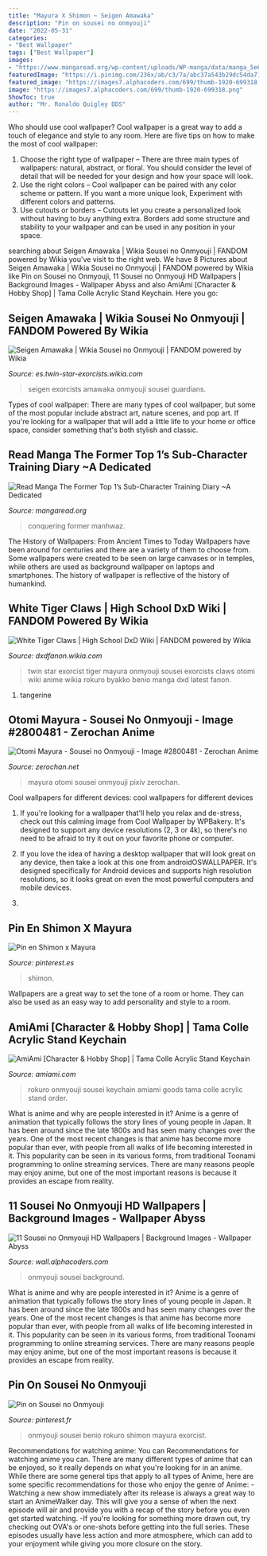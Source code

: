 ```yaml
---
title: "Mayura X Shimon ~ Seigen Amawaka"
description: "Pin on sousei no onmyouji"
date: "2022-05-31"
categories:
- "Best Wallpaper"
tags: ["Best Wallpaper"]
images:
- "https://www.mangaread.org/wp-content/uploads/WP-manga/data/manga_5e60997faeb0c/51ce058516b9ecff1729ed0d61994bb9/7.jpg"
featuredImage: "https://i.pinimg.com/236x/ab/c3/7a/abc37a543b29dc54da71ee3882152f2a.jpg?nii=t"
featured_image: "https://images7.alphacoders.com/699/thumb-1920-699318.png"
image: "https://images7.alphacoders.com/699/thumb-1920-699318.png"
ShowToc: true
author: "Mr. Ronaldo Quigley DDS"
---
```



Who should use cool wallpaper?
Cool wallpaper is a great way to add a touch of elegance and style to any room. Here are five tips on how to make the most of cool wallpaper: 
1) Choose the right type of wallpaper – There are three main types of wallpapers: natural, abstract, or floral. You should consider the level of detail that will be needed for your design and how your space will look. 
2) Use the right colors – Cool wallpaper can be paired with any color scheme or pattern. If you want a more unique look, Experiment with different colors and patterns. 
3) Use cutouts or borders – Cutouts let you create a personalized look without having to buy anything extra. Borders add some structure and stability to your wallpaper and can be used in any position in your space.

	

		
searching about Seigen Amawaka | Wikia Sousei no Onmyouji | FANDOM powered by Wikia you've visit to the right web. We have 8 Pictures about Seigen Amawaka | Wikia Sousei no Onmyouji | FANDOM powered by Wikia like Pin on Sousei no Onmyouji, 11 Sousei no Onmyouji HD Wallpapers | Background Images - Wallpaper Abyss and also AmiAmi [Character &amp; Hobby Shop] | Tama Colle Acrylic Stand Keychain. Here you go:
		
    
## Seigen Amawaka | Wikia Sousei No Onmyouji | FANDOM Powered By Wikia

<img loading=lazy src="http://vignette3.wikia.nocookie.net/twin-star-exorcists/images/c/c5/Seigen_Amawaka.png/revision/latest?cb=20160725153509&amp;path-prefix=es" onerror="this.onerror=null;this.src='https://tse3.mm.bing.net/th?id=OIP.1xy7efR1GOQmpBqoye7IoAHaMV&amp;pid=15.1';" alt="Seigen Amawaka | Wikia Sousei no Onmyouji | FANDOM powered by Wikia">

_Source: es.twin-star-exorcists.wikia.com_

>seigen exorcists amawaka onmyouji sousei guardians. 

	

Types of cool wallpaper:
There are many types of cool wallpaper, but some of the most popular include abstract art, nature scenes, and pop art. If you're looking for a wallpaper that will add a little life to your home or office space, consider something that's both stylish and classic.

    
## Read Manga The Former Top 1’s Sub-Character Training Diary ~A Dedicated

<img loading=lazy src="https://www.mangaread.org/wp-content/uploads/WP-manga/data/manga_5e60997faeb0c/51ce058516b9ecff1729ed0d61994bb9/7.jpg" onerror="this.onerror=null;this.src='https://tse4.mm.bing.net/th?id=OIP.xJcgOqY6o4v9Ri_dXr3GQgHaKt&amp;pid=15.1';" alt="Read Manga The Former Top 1’s Sub-Character Training Diary ~A Dedicated">

_Source: mangaread.org_

>conquering former manhwaz. 

	

The History of Wallpapers: From Ancient Times to Today
Wallpapers have been around for centuries and there are a variety of them to choose from. Some wallpapers were created to be seen on large canvases or in temples, while others are used as background wallpaper on laptops and smartphones. The history of wallpaper is reflective of the history of humankind.

    
## White Tiger Claws | High School DxD Wiki | FANDOM Powered By Wikia

<img loading=lazy src="https://vignette.wikia.nocookie.net/dxdfanon/images/b/b2/35.jpg/revision/latest?cb=20170120195318" onerror="this.onerror=null;this.src='https://tse3.mm.bing.net/th?id=OIP.GSVz_-8vE2lTLdUmy-YIGgHaKy&amp;pid=15.1';" alt="White Tiger Claws | High School DxD Wiki | FANDOM powered by Wikia">

_Source: dxdfanon.wikia.com_

>twin star exorcist tiger mayura onmyouji sousei exorcists claws otomi wiki anime wikia rokuro byakko benio manga dxd latest fanon. 

	

1. tangerine 

    
## Otomi Mayura - Sousei No Onmyouji - Image #2800481 - Zerochan Anime

<img loading=lazy src="https://s1.zerochan.net/Otomi.Mayura.600.2800481.jpg" onerror="this.onerror=null;this.src='https://tse3.mm.bing.net/th?id=OIP.qFiS4Njil74lh2--y9qfAwAAAA&amp;pid=15.1';" alt="Otomi Mayura - Sousei no Onmyouji - Image #2800481 - Zerochan Anime">

_Source: zerochan.net_

>mayura otomi sousei onmyouji pixiv zerochan. 

	

Cool wallpapers for different devices:
cool wallpapers for different devices 

1. If you're looking for a wallpaper that'll help you relax and de-stress, check out this calming image from Cool Wallpaper by WPBakery. It's designed to support any device resolutions (2, 3 or 4k), so there's no need to be afraid to try it out on your favorite phone or computer.

2. If you love the idea of having a desktop wallpaper that will look great on any device, then take a look at this one from androidOSWALLPAPER. It's designed specifically for Android devices and supports high resolution resolutions, so it looks great on even the most powerful computers and mobile devices.

3.

    
## Pin En Shimon X Mayura

<img loading=lazy src="https://i.pinimg.com/236x/ab/c3/7a/abc37a543b29dc54da71ee3882152f2a.jpg?nii=t" onerror="this.onerror=null;this.src='https://tse1.mm.bing.net/th?id=OIP.E_yDGCYPJdmmk8M1Py6MzQAAAA&amp;pid=15.1';" alt="Pin en Shimon x Mayura">

_Source: pinterest.es_

>shimon. 

	

Wallpapers are a great way to set the tone of a room or home. They can also be used as an easy way to add personality and style to a room.

    
## AmiAmi [Character &amp; Hobby Shop] | Tama Colle Acrylic Stand Keychain

<img loading=lazy src="http://img.amiami.jp/images/product/review/162/GOODS-00081784_01.jpg" onerror="this.onerror=null;this.src='https://tse4.mm.bing.net/th?id=OIP.XhNonbTvnbsTW-ztRJsF2gHaLH&amp;pid=15.1';" alt="AmiAmi [Character &amp; Hobby Shop] | Tama Colle Acrylic Stand Keychain">

_Source: amiami.com_

>rokuro onmyouji sousei keychain amiami goods tama colle acrylic stand order. 

	

What is anime and why are people interested in it?
Anime is a genre of animation that typically follows the story lines of young people in Japan. It has been around since the late 1800s and has seen many changes over the years. One of the most recent changes is that anime has become more popular than ever, with people from all walks of life becoming interested in it. This popularity can be seen in its various forms, from traditional Toonami programming to online streaming services. There are many reasons people may enjoy anime, but one of the most important reasons is because it provides an escape from reality.

    
## 11 Sousei No Onmyouji HD Wallpapers | Background Images - Wallpaper Abyss

<img loading=lazy src="https://images7.alphacoders.com/699/thumb-1920-699318.png" onerror="this.onerror=null;this.src='https://tse4.mm.bing.net/th?id=OIP.Ggp905C1HGTa-IQI3GDaRwHaFR&amp;pid=15.1';" alt="11 Sousei no Onmyouji HD Wallpapers | Background Images - Wallpaper Abyss">

_Source: wall.alphacoders.com_

>onmyouji sousei background. 

	

What is anime and why are people interested in it?
Anime is a genre of animation that typically follows the story lines of young people in Japan. It has been around since the late 1800s and has seen many changes over the years. One of the most recent changes is that anime has become more popular than ever, with people from all walks of life becoming interested in it. This popularity can be seen in its various forms, from traditional Toonami programming to online streaming services. There are many reasons people may enjoy anime, but one of the most important reasons is because it provides an escape from reality.

    
## Pin On Sousei No Onmyouji

<img loading=lazy src="https://i.pinimg.com/originals/3b/63/15/3b63159af103bae5a5f759ea53286ed7.jpg" onerror="this.onerror=null;this.src='https://tse2.mm.bing.net/th?id=OIP.M7LnnK26lS1vPDBVaBF8YwHaK9&amp;pid=15.1';" alt="Pin on Sousei no Onmyouji">

_Source: pinterest.fr_

>onmyouji sousei benio rokuro shimon mayura exorcist. 

	

Recommendations for watching anime: You can
Recommendations for watching anime you can. There are many different types of anime that can be enjoyed, so it really depends on what you're looking for in an anime. While there are some general tips that apply to all types of Anime, here are some specific recommendations for those who enjoy the genre of Anime: 
-Watching a new show immediately after its release is always a great way to start an AnimeWalker day. This will give you a sense of when the next episode will air and provide you with a recap of the story before you even get started watching. 
-If you're looking for something more drawn out, try checking out OVA's or one-shots before getting into the full series. These episodes usually have less action and more atmosphere, which can add to your enjoyment while giving you more closure on the story.

